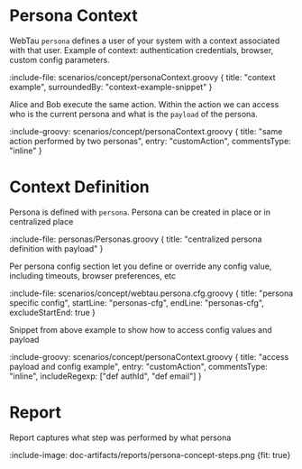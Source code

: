 # Persona Context

WebTau `persona` defines a user of your system with a context associated with that user.
Example of context: authentication credentials, browser, custom config parameters.

:include-file: scenarios/concept/personaContext.groovy {
  title: "context example",
  surroundedBy: "context-example-snippet"
}

Alice and Bob execute the same action. Within the action we can access who 
is the current persona and what is the `payload` of the persona. 

:include-groovy: scenarios/concept/personaContext.groovy {
  title: "same action performed by two personas",
  entry: "customAction",
  commentsType: "inline"
}

# Context Definition

Persona is defined with `persona`. 
Persona can be created in place or in centralized place

:include-file: personas/Personas.groovy {
  title: "centralized persona definition with payload"
}

Per persona config section let you define or override any config value, including
timeouts, browser preferences, etc

:include-file: scenarios/concept/webtau.persona.cfg.groovy {
  title: "persona specific config",
  startLine: "personas-cfg",
  endLine: "personas-cfg",
  excludeStartEnd: true
}

Snippet from above example to show how to access config values and payload

:include-groovy: scenarios/concept/personaContext.groovy {
  title: "access payload and config example",
  entry: "customAction",
  commentsType: "inline",
  includeRegexp: ["def authId", "def email"]
}

# Report

Report captures what step was performed by what persona

:include-image: doc-artifacts/reports/persona-concept-steps.png {fit: true}

